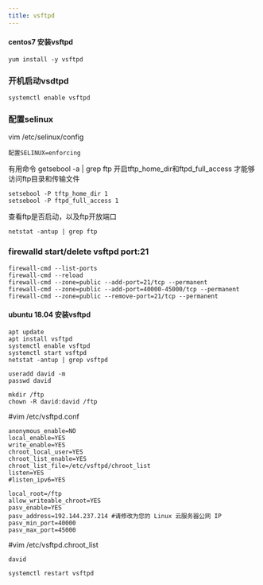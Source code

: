 ```yaml
---
title: vsftpd
---
```



#### centos7 安装vsftpd
```
yum install -y vsftpd

```

### 开机启动vsdtpd
```
systemctl enable vsftpd

```

### 配置selinux
vim /etc/selinux/config
```
配置SELINUX=enforcing

```

有用命令
getsebool -a | grep ftp
开启tftp_home_dir和ftpd_full_access 才能够访问ftp目录和传输文件
```
setsebool -P tftp_home_dir 1
setsebool -P ftpd_full_access 1
```

查看ftp是否启动，以及ftp开放端口
```
netstat -antup | grep ftp
```

### firewalld start/delete vsftpd port:21
```
firewall-cmd --list-ports
firewall-cmd --reload
firewall-cmd --zone=public --add-port=21/tcp --permanent
firewall-cmd --zone=public --add-port=40000-45000/tcp --permanent
firewall-cmd --zone=public --remove-port=21/tcp --permanent
```




#### ubuntu 18.04 安装vsftpd
```
apt update
apt install vsftpd
systemctl enable vsftpd
systemctl start vsftpd
netstat -antup | grep vsftpd

useradd david -m
passwd david

mkdir /ftp
chown -R david:david /ftp
```
#vim /etc/vsftpd.conf
```
anonymous_enable=NO
local_enable=YES
write_enable=YES
chroot_local_user=YES
chroot_list_enable=YES
chroot_list_file=/etc/vsftpd/chroot_list
listen=YES
#listen_ipv6=YES

local_root=/ftp
allow_writeable_chroot=YES
pasv_enable=YES
pasv_address=192.144.237.214 #请修改为您的 Linux 云服务器公网 IP
pasv_min_port=40000
pasv_max_port=45000
```

#vim /etc/vsftpd.chroot_list
```
david
```

```
systemctl restart vsftpd
```


